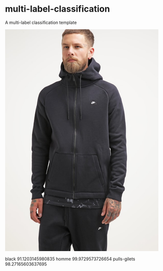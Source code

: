 # multi-label-classification
A multi-label classification template

![alt text](https://github.com/appchoose/multi-label-classification/blob/master/img/NI122S04M-Q12%4012.jpg)

black 91.1203145980835
homme 99.9729573726654
pulls-gilets 98.27165603637695

